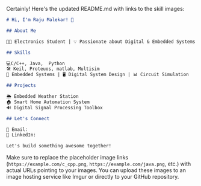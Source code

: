 Certainly! Here's the updated README.md with links to the skill images:

```markdown
# Hi, I'm Raju Malekar! 👋

## About Me

👨‍💻 Electronics Student | 💡 Passionate about Digital & Embedded Systems 

## Skills

💻C/C++, Java,  Python
🛠️ Keil, Proteuos, matlab, Multisim
🔌 Embedded Systems | 🖥️ Digital System Design | 📊 Circuit Simulation  

## Projects

🌦️ Embedded Weather Station  
🏠 Smart Home Automation System  
🔊 Digital Signal Processing Toolbox  

## Let's Connect

📧 Email:
💼 LinkedIn: 

Let's build something awesome together!
```

Make sure to replace the placeholder image links (`https://example.com/c_cpp.png`, `https://example.com/java.png`, etc.) with actual URLs pointing to your images. You can upload these images to an image hosting service like Imgur or directly to your GitHub repository.
